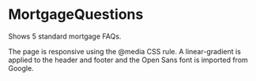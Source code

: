 # MortgageQuestions

Shows 5 standard mortgage FAQs. 

The page is responsive using the @media CSS rule. A linear-gradient is applied to the header and footer and the Open Sans font is imported from Google. 
